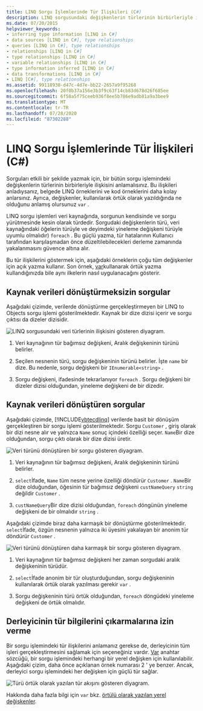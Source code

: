 ```yaml
---
title: LINQ Sorgu İşlemlerinde Tür İlişkileri (C#)
description: LINQ sorgusundaki değişkenlerin türlerinin birbirleriyle ilişkisini öğrenin. LINQ sorgu işlemleri veri kaynağında, sorguda ve yürütmede kesin olarak yazılır.
ms.date: 07/20/2015
helpviewer_keywords:
- inferring type information [LINQ in C#]
- data sources [LINQ in C#], type relationships
- queries [LINQ in C#], type relationships
- relationships [LINQ in C#]
- type relationships [LINQ in C#]
- variable relationships [LINQ in C#]
- type information inferred [LINQ in C#]
- data transformations [LINQ in C#]
- LINQ [C#], type relationships
ms.assetid: 99118938-d47c-4d7e-bb22-2657a9f95268
ms.openlocfilehash: 20f0b37a156e3b3f9c63f14cb83d678d26f685ee
ms.sourcegitcommit: 6f58a5f75ceeb936f8ee5b786e9adb81a9a3bee9
ms.translationtype: MT
ms.contentlocale: tr-TR
ms.lasthandoff: 07/28/2020
ms.locfileid: "87302288"
---
```

# <a name="type-relationships-in-linq-query-operations-c"></a>LINQ Sorgu İşlemlerinde Tür İlişkileri (C#)
Sorguları etkili bir şekilde yazmak için, bir bütün sorgu işlemindeki değişkenlerin türlerinin birbirleriyle ilişkisini anlamalısınız. Bu ilişkileri anladıysanız, belgede LINQ örneklerini ve kod örneklerini daha kolay anlarsınız. Ayrıca, değişkenler, kullanılarak örtük olarak yazıldığında ne olduğunu anlamış olursunuz `var` .  
  
 LINQ sorgu işlemleri veri kaynağında, sorgunun kendisinde ve sorgu yürütmesinde kesin olarak türdedir. Sorgudaki değişkenlerin türü, veri kaynağındaki öğelerin türüyle ve deyimdeki yineleme değişkeni türüyle uyumlu olmalıdır) `foreach` . Bu güçlü yazma, tür hatalarının Kullanıcı tarafından karşılaşmadan önce düzeltilebilecekleri derleme zamanında yakalanmasını güvence altına alır.  
  
 Bu tür ilişkilerini göstermek için, aşağıdaki örneklerin çoğu tüm değişkenler için açık yazma kullanır. Son örnek, [var](../../../language-reference/keywords/var.md)kullanarak örtük yazma kullandığınızda bile aynı ilkelerin nasıl uygulanacağını gösterir.  
  
## <a name="queries-that-do-not-transform-the-source-data"></a>Kaynak verileri dönüştürmeksizin sorgular  
 Aşağıdaki çizimde, verilerde dönüştürme gerçekleştirmeyen bir LINQ to Objects sorgu işlemi gösterilmektedir. Kaynak bir dize dizisi içerir ve sorgu çıktısı da dizeler dizisidir.  
  
 ![LINQ sorgusundaki veri türlerinin ilişkisini gösteren diyagram.](./media/type-relationships-in-linq-query-operations/linq-query-data-type-relation.png)  
  
1. Veri kaynağının tür bağımsız değişkeni, Aralık değişkeninin türünü belirler.  
  
2. Seçilen nesnenin türü, sorgu değişkeninin türünü belirler. İşte `name` bir dize. Bu nedenle, sorgu değişkeni bir `IEnumerable<string>` .  
  
3. Sorgu değişkeni, ifadesinde tekrarlanıyor `foreach` . Sorgu değişkeni bir dizeler dizisi olduğundan, yineleme değişkeni de bir dizedir.  
  
## <a name="queries-that-transform-the-source-data"></a>Kaynak verileri dönüştüren sorgular  
 Aşağıdaki çizimde, [!INCLUDE[vbtecdlinq](~/includes/vbtecdlinq-md.md)] verilerde basit bir dönüşüm gerçekleştiren bir sorgu işlemi gösterilmektedir. Sorgu `Customer` , giriş olarak bir dizi nesne alır ve yalnızca `Name` sonuç içindeki özelliği seçer. `Name`Bir dize olduğundan, sorgu çıktı olarak bir dize dizisi üretir.  
  
 ![Veri türünü dönüştüren bir sorgu gösteren diyagram.](./media/type-relationships-in-linq-query-operations/linq-query-transform-data-type.png)  
  
1. Veri kaynağının tür bağımsız değişkeni, Aralık değişkeninin türünü belirler.  
  
2. `select`İfade, `Name` tüm nesne yerine özelliği döndürür `Customer` . `Name`Bir dize olduğundan, öğesinin tür bağımsız değişkeni `custNameQuery` `string` değildir `Customer` .  
  
3. `custNameQuery`Bir dize dizisi olduğundan, `foreach` döngünün yineleme değişkeni de bir olmalıdır `string` .  
  
 Aşağıdaki çizimde biraz daha karmaşık bir dönüştürme gösterilmektedir. `select`İfade, özgün nesnenin yalnızca iki üyesini yakalayan bir anonim tür döndürür `Customer` .  
  
 ![Veri türünü dönüştüren daha karmaşık bir sorgu gösteren diyagram.](./media/type-relationships-in-linq-query-operations/linq-complex-query-transform-data-type.png)  
  
1. Veri kaynağının tür bağımsız değişkeni her zaman sorgudaki aralık değişkeninin türüdür.  
  
2. `select`İfade anonim bir tür oluşturduğundan, sorgu değişkeninin kullanılarak örtük olarak yazılması gerekir `var` .  
  
3. Sorgu değişkeninin türü örtük olduğundan, `foreach` döngüdeki yineleme değişkeni de örtük olmalıdır.  
  
## <a name="letting-the-compiler-infer-type-information"></a>Derleyicinin tür bilgilerini çıkarmalarına izin verme  
 Bir sorgu işlemindeki tür ilişkilerini anlamanız gerekse de, derleyicinin tüm işleri gerçekleştirmesini sağlamak için seçeneğiniz vardır. [Var](../../../language-reference/keywords/var.md) anahtar sözcüğü, bir sorgu işlemindeki herhangi bir yerel değişken için kullanılabilir. Aşağıdaki çizim, daha önce açıklanan örnek numarası 2 ' ye benzer. Ancak, derleyici sorgu işlemindeki her değişken için güçlü tür sağlar.  
  
 ![Türü örtük olarak yazılan tür akışını gösteren diyagram.](./media/type-relationships-in-linq-query-operations/linq-type-flow-implicit-typing.png)  
  
 Hakkında daha fazla bilgi için `var` bkz. [örtülü olarak yazılan yerel değişkenler](../../classes-and-structs/implicitly-typed-local-variables.md).  
